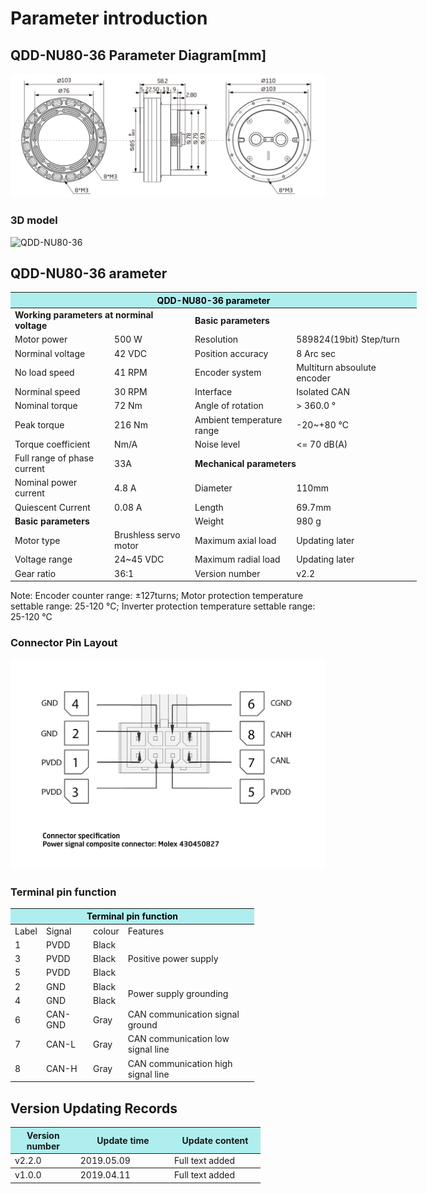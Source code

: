 # Parameter introduction 
## QDD-NU80-36 Parameter Diagram[mm]
![QDD-NU80-36]( ../img/Qdd_NU80_6三视图.png ) 
### 3D model 
![QDD-NU80-36](   )


## QDD-NU80-36 arameter
<table style="width:650px"><thead><tr><th colspan="4" style="background: PaleTurquoise; color: black;">QDD-NU80-36 parameter</th></tr></thead><tbody><tr><td colspan="2"><b>Working parameters at norminal voltage</b></td><td colspan="2"><b>Basic parameters</b></td></tr><tr><td style="width:175px">Motor power</td><td style="width:135px">500 W</td><td style="width:130px">Resolution</td><td style="width:220px">589824(19bit)   Step/turn</td></tr><tr><td>Norminal voltage</td><td>42 VDC</td><td>Position accuracy</td><td>8 Arc sec</td></tr><tr><td>No load speed</td><td>41 RPM</td><td style="width:130px">Encoder system</td><td style="width:220px">Multiturn absoulute encoder</td></tr><tr><td>Norminal speed</td><td>30 RPM</td><td>Interface</td><td>Isolated CAN</td></tr><tr><td>Nominal torque</td><td>72 Nm</td><td>Angle of rotation</td><td>> 360.0 °</td></tr><td>Peak torque</td><td>216 Nm</td><td>Ambient temperature range</td><td>-20~+80 °C</td></tr><tr><td>Torque coefficient</td><td> Nm/A</td><td>Noise level</td><td><= 70 dB(A)</td></tr><tr><td>Full range of phase current</td><td>33A</td><td colspan="2"><b>Mechanical parameters</b></td></tr><tr><td>Nominal power current</td><td>4.8 A</td><td style="width:175px">Diameter</td><td style="width:175px">110mm</td></tr><tr><td>Quiescent Current</td><td>0.08 A</td><td>Length</td><td>69.7mm</td></tr> <tr><td colspan="2"><b>Basic parameters</b></td><td>Weight</td><td>980 g</td></tr><tr><td>Motor type</td><td>Brushless servo motor</td><td>Maximum axial load</td><td>Updating later</td></tr><tr><td>Voltage range</td><td>24~45 VDC</td><td>Maximum radial load</td><td>Updating later</td></tr><tr><td>Gear ratio</td><td>36:1</td><td>Version number</td><td>v2.2</td></tr></tbody></table>


 Note: Encoder counter range: ±127turns; Motor protection temperature settable range: 25-120 °C; Inverter protection temperature settable range: 25-120 °C


### Connector Pin Layout

<img src="../img/配线2-2.png" style="width:600px">

### Terminal pin function

<table class="tableizer-table" style="width:390px">
 <thead><tr class="tableizer-firstrow"><th colspan="4" style="background: PaleTurquoise; color: black;">Terminal pin function</th></tr></thead><tbody><tr><td>Label</td><td>Signal</td><td>colour</td><td>Features </td></tr><tr><td>1</td><td>PVDD</td><td>Black</td><td rowspan="3">Positive power supply </td></tr><tr><td>3</td><td>PVDD</td><td>Black</td></tr><tr><td>5</td><td>PVDD</td><td>Black</td></tr><tr><td>2</td><td>GND</td><td>Black</td> <td rowspan="2">Power supply grounding</td></tr><tr><td>4</td><td>GND</td><td>Black</td></tr><tr><td>6</td><td>CAN-GND</td><td>Gray</td><td>CAN communication signal ground</td></tr><tr><td>7</td><td>CAN-L</td><td>Gray</td><td>CAN communication low signal line</td></tr><tr><td>8</td><td>CAN-H</td><td>Gray</td><td>CAN communication high signal line</td></tr></tbody></table>
 </tbody></table>

## Version Updating Records


<table style="width:400px"><thead><tr style="background:PaleTurquoise"><th style="width:100px">Version number</th><th style="width:150px">Update time</th><th style="width:150px">Update content</th></tr></thead><tbody><tr><td>v2.2.0</td><td>2019.05.09</td><td>Full text added</th></tr></thead><tbody><tr><td>v1.0.0</td><td>2019.04.11</td><td>Full text added</td></tbody></table>
